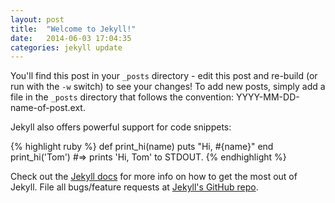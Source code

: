 ```yaml
---
layout: post
title:  "Welcome to Jekyll!"
date:   2014-06-03 17:04:35
categories: jekyll update
---
```


You'll find this post in your `_posts` directory - edit this post and re-build
(or run with the `-w` switch) to see your changes!  To add new posts, simply add
a file in the `_posts` directory that follows the convention:
YYYY-MM-DD-name-of-post.ext.

Jekyll also offers powerful support for code snippets:

{% highlight ruby %}
def print_hi(name)
  puts "Hi, #{name}"
end
print_hi('Tom')
#=> prints 'Hi, Tom' to STDOUT.
{% endhighlight %}

Check out the [Jekyll docs][jekyll] for more info on how to get the most out of
Jekyll. File all bugs/feature requests at [Jekyll's GitHub repo][jekyll-gh].

[jekyll-gh]: https://github.com/jekyll/jekyll
[jekyll]:    http://jekyllrb.com
